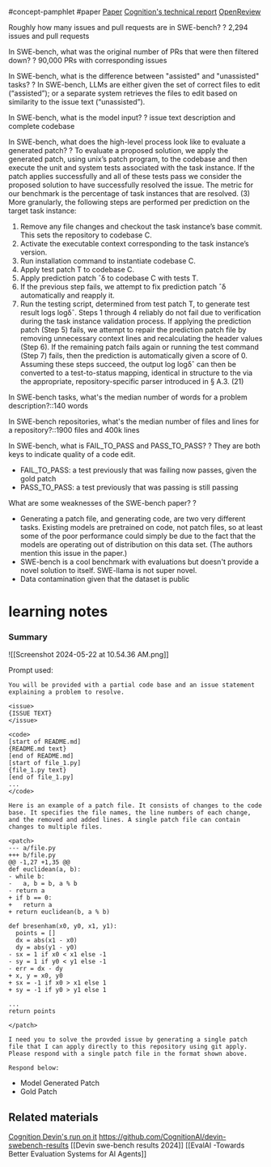 #concept-pamphlet #paper [Paper](https://arxiv.org/pdf/2310.06770) [Cognition's technical report](https://www.cognition.ai/blog/swe-bench-technical-report) [OpenReview](https://openreview.net/forum?id=VTF8yNQM66)

Roughly how many issues and pull requests are in SWE-bench?
?
2,294 issues and pull requests
<!--LEARN:oXtStXwo-->

In SWE-bench, what was the original number of PRs that were then filtered down?
?
90,000 PRs with corresponding issues
<!--LEARN:ENor0lzz-->

In SWE-bench, what is the difference between "assisted" and "unassisted" tasks?
?
In SWE-bench, LLMs are either given the set of correct files to edit (“assisted”); or a separate system retrieves the files to edit based on similarity to the issue text (“unassisted”).
<!--LEARN:ZWQZpopG-->

In SWE-bench, what is the model input?
?
issue text description and complete codebase
<!--LEARN:S5N8Vir2-->

In SWE-bench, what does the high-level process look like to evaluate a generated patch?
?
To evaluate a proposed solution, we apply the generated patch, using unix’s patch program, to the codebase and then execute the unit and system tests associated with the task instance. If the patch applies successfully and all of these tests pass we consider the proposed solution to have successfully resolved the issue. The metric for our benchmark is the percentage of task instances that are resolved. (3)
More granularly, the following steps are performed per prediction on the target task instance:
1. Remove any file changes and checkout the task instance’s base commit. This sets the repository to codebase C.
2. Activate the executable context corresponding to the task instance’s version.
3. Run installation command to instantiate codebase C.
4. Apply test patch T to codebase C.
5. Apply prediction patch ˆδ to codebase C with tests T.
6. If the previous step fails, we attempt to fix prediction patch ˆδ automatically and reapply it.
7. Run the testing script, determined from test patch T, to generate test result logs logδˆ.
Steps 1 through 4 reliably do not fail due to verification during the task instance validation process. If applying the prediction patch (Step 5) fails, we attempt to repair the prediction patch file by removing unnecessary context lines and recalculating the header values (Step 6). If the remaining patch fails again or running the test command (Step 7) fails, then the prediction is automatically given a score of 0. Assuming these steps succeed, the output log logδˆ can then be converted to a test-to-status mapping, identical in structure to the via the appropriate, repository-specific parser introduced in § A.3. (21)
<!--LEARN:BnNZBW2H-->

In SWE-bench tasks, what's the median number of words for a problem description?::140 words

In SWE-bench repositories, what's the median number of files and lines for a repository?::1900 files and 400k lines

In SWE-bench, what is FAIL_TO_PASS and PASS_TO_PASS?
?
They are both keys to indicate quality of a code edit.
-  FAIL_TO_PASS: a test previously that was failing now passes, given the gold patch
- PASS_TO_PASS: a test previously that was passing is still passing
<!--LEARN:oMasnytt-->

What are some weaknesses of the SWE-bench paper?
?
- Generating a patch file, and generating code, are two very different tasks. Existing models are pretrained on code, not patch files, so at least some of the poor performance could simply be due to the fact that the models are operating out of distribution on this data set. (The authors mention this issue in the paper.)
- SWE-bench is a cool benchmark with evaluations but doesn't provide a novel solution to itself. SWE-llama is not super novel.
- Data contamination given that the dataset is public
<!--LEARN:d3bZPqQX-->

# learning notes
### Summary 

![[Screenshot 2024-05-22 at 10.54.36 AM.png]]

Prompt used: 
```
You will be provided with a partial code base and an issue statement explaining a problem to resolve. 

<issue>
{ISSUE TEXT} 
</issue>

<code> 
[start of README.md] 
{README.md text} 
[end of README.md] 
[start of file_1.py] 
{file_1.py text} 
[end of file_1.py] 
...
</code>

Here is an example of a patch file. It consists of changes to the code base. It specifies the file names, the line numbers of each change, and the removed and added lines. A single patch file can contain changes to multiple files. 

<patch>
--- a/file.py 
+++ b/file.py 
@@ -1,27 +1,35 @@ 
def euclidean(a, b): 
- while b: 
-   a, b = b, a % b 
- return a 
+ if b == 0: 
+   return a 
+ return euclidean(b, a % b) 

def bresenham(x0, y0, x1, y1): 
  points = [] 
  dx = abs(x1 - x0) 
  dy = abs(y1 - y0) 
- sx = 1 if x0 < x1 else -1 
- sy = 1 if y0 < y1 else -1 
- err = dx - dy 
+ x, y = x0, y0 
+ sx = -1 if x0 > x1 else 1 
+ sy = -1 if y0 > y1 else 1

...
return points 

</patch>

I need you to solve the provded issue by generating a single patch file that I can apply directly to this repository using git apply. Please respond with a single patch file in the format shown above. 

Respond below:
```

- Model Generated Patch
- Gold Patch
## Related materials
[Cognition Devin's run on it](https://www.cognition.ai/blog/swe-bench-technical-report)
https://github.com/CognitionAI/devin-swebench-results
[[Devin swe-bench results 2024]]
[[EvalAI -Towards Better Evaluation Systems for AI Agents]]

